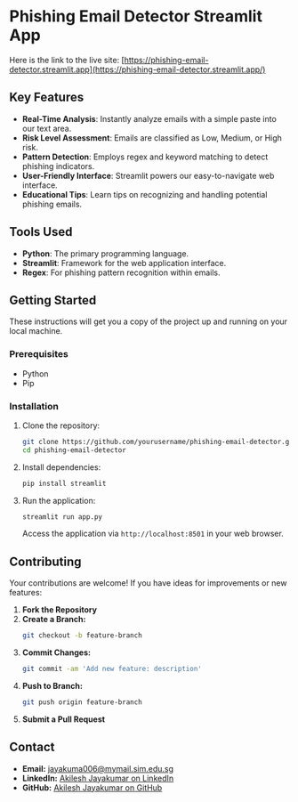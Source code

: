# Phishing Email Detector Streamlit App

Here is the link to the live site: [https://phishing-email-detector.streamlit.app](https://phishing-email-detector.streamlit.app/)

## Key Features

- **Real-Time Analysis**: Instantly analyze emails with a simple paste into our text area.
- **Risk Level Assessment**: Emails are classified as Low, Medium, or High risk.
- **Pattern Detection**: Employs regex and keyword matching to detect phishing indicators.
- **User-Friendly Interface**: Streamlit powers our easy-to-navigate web interface.
- **Educational Tips**: Learn tips on recognizing and handling potential phishing emails.

## Tools Used

- **Python**: The primary programming language.
- **Streamlit**: Framework for the web application interface.
- **Regex**: For phishing pattern recognition within emails.

## Getting Started

These instructions will get you a copy of the project up and running on your local machine.

### Prerequisites

- Python
- Pip

### Installation

1. Clone the repository:
   ```bash
   git clone https://github.com/yourusername/phishing-email-detector.git
   cd phishing-email-detector
   ```

2. Install dependencies:
   ```bash
   pip install streamlit
   ```

3. Run the application:
   ```bash
   streamlit run app.py
   ```
   Access the application via `http://localhost:8501` in your web browser.

## Contributing

Your contributions are welcome! If you have ideas for improvements or new features:

1. **Fork the Repository**
2. **Create a Branch:**
   ```bash
   git checkout -b feature-branch
   ```
3. **Commit Changes:**
   ```bash
   git commit -am 'Add new feature: description'
   ```
4. **Push to Branch:**
   ```bash
   git push origin feature-branch
   ```
5. **Submit a Pull Request**

## Contact

- **Email:** [jayakuma006@mymail.sim.edu.sg](mailto:jayakuma006@mymail.sim.edu.sg)
- **LinkedIn:** [Akilesh Jayakumar on LinkedIn](https://www.linkedin.com/in/akileshjayakumar/)
- **GitHub:** [Akilesh Jayakumar on GitHub](https://github.com/akileshjayakumar)
